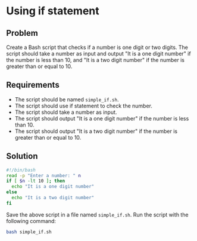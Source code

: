 # Using if statement

## Problem

Create a Bash script that checks if a number is one digit or two digits. The script should take a number as input and output "It is a one digit number" if the number is less than 10, and "It is a two digit number" if the number is greater than or equal to 10.

## Requirements

- The script should be named `simple_if.sh`.
- The script should use if statement to check the number.
- The script should take a number as input.
- The script should output "It is a one digit number" if the number is less than 10.
- The script should output "It is a two digit number" if the number is greater than or equal to 10.

## Solution

```bash
#!/bin/bash
read -p "Enter a number: " n
if [ $n -lt 10 ]; then
  echo "It is a one digit number"
else
  echo "It is a two digit number"
fi
```

Save the above script in a file named `simple_if.sh`. Run the script with the following command:

```bash
bash simple_if.sh
```
